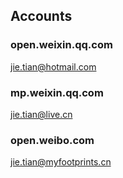 ## Accounts

### open.weixin.qq.com
jie.tian@hotmail.com

### mp.weixin.qq.com
jie.tian@live.cn

### open.weibo.com
jie.tian@myfootprints.cn

